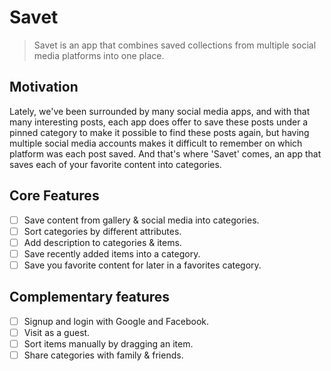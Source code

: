 # Savet

> Savet is an app that combines saved collections from multiple social media platforms into one place.

## Motivation

Lately, we've been surrounded by many social media apps, and with that many interesting posts, each app does offer to save these posts under a pinned category to make it possible to find these posts again, but having multiple social media accounts makes it difficult to remember on which platform was each post saved. And that's where 'Savet' comes, an app that saves each of your favorite content into categories.

## Core Features

* [ ] Save content from gallery & social media into categories.
* [ ] Sort categories by different attributes.
* [ ] Add description to categories & items.
* [ ] Save recently added items into a category.
* [ ] Save you favorite content for later in a favorites category.

## Complementary features

* [ ] Signup and login with Google and Facebook.
* [ ] Visit as a guest.
* [ ] Sort items manually by dragging an item.
* [ ] Share categories with family & friends.
